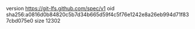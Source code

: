 version https://git-lfs.github.com/spec/v1
oid sha256:a0816d0b84820c5b7d34b665d59f4c5f76e1242e8a26eb994d71f837cbd075e0
size 12302
